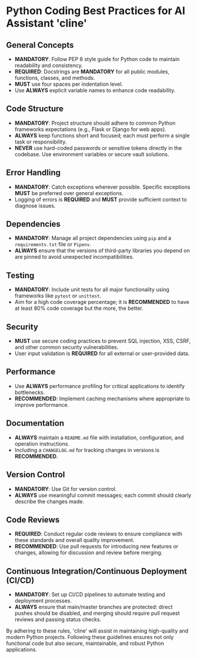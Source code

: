 # Python Coding Best Practices for AI Assistant 'cline'

## General Concepts
- **MANDATORY**: Follow PEP 8 style guide for Python code to maintain readability and consistency.
- **REQUIRED**: Docstrings are **MANDATORY** for all public modules, functions, classes, and methods.
- **MUST** use four spaces per indentation level.
- Use **ALWAYS** explicit variable names to enhance code readability.

## Code Structure
- **MANDATORY**: Project structure should adhere to common Python frameworks expectations (e.g., Flask or Django for web apps).
- **ALWAYS** keep functions short and focused; each must perform a single task or responsibility.
- **NEVER** use hard-coded passwords or sensitive tokens directly in the codebase. Use environment variables or secure vault solutions.

## Error Handling
- **MANDATORY**: Catch exceptions wherever possible. Specific exceptions **MUST** be preferred over general exceptions.
- Logging of errors is **REQUIRED** and **MUST** provide sufficient context to diagnose issues.

## Dependencies
- **MANDATORY**: Manage all project dependencies using `pip` and a `requirements.txt` file or `Pipenv`.
- **ALWAYS** ensure that the versions of third-party libraries you depend on are pinned to avoid unexpected incompatibilities.

## Testing
- **MANDATORY**: Include unit tests for all major functionality using frameworks like `pytest` or `unittest`.
- Aim for a high code coverage percentage; it is **RECOMMENDED** to have at least 80% code coverage but the more, the better.

## Security
- **MUST** use secure coding practices to prevent SQL injection, XSS, CSRF, and other common security vulnerabilities.
- User input validation is **REQUIRED** for all external or user-provided data.

## Performance
- Use **ALWAYS** performance profiling for critical applications to identify bottlenecks.
- **RECOMMENDED**: Implement caching mechanisms where appropriate to improve performance.

## Documentation
- **ALWAYS** maintain a `README.md` file with installation, configuration, and operation instructions.
- Including a `CHANGELOG.md` for tracking changes in versions is **RECOMMENDED**.

## Version Control
- **MANDATORY**: Use Git for version control.
- **ALWAYS** use meaningful commit messages; each commit should clearly describe the changes made.

## Code Reviews
- **REQUIRED**: Conduct regular code reviews to ensure compliance with these standards and overall quality improvement.
- **RECOMMENDED**: Use pull requests for introducing new features or changes, allowing for discussion and review before merging.

## Continuous Integration/Continuous Deployment (CI/CD)
- **MANDATORY**: Set up CI/CD pipelines to automate testing and deployment processes.
- **ALWAYS** ensure that main/master branches are protected: direct pushes should be disabled, and merging should require pull request reviews and passing status checks.

By adhering to these rules, 'cline' will assist in maintaining high-quality and modern Python projects. Following these guidelines ensures not only functional code but also secure, maintainable, and robust Python applications.